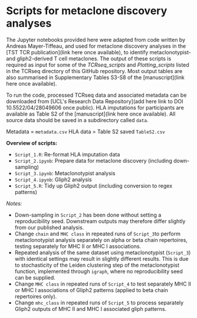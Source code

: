 # Scripts for metaclone discovery analyses

The Jupyter notebooks provided here were adapted from code written by Andreas Mayer-Tiffeau, and used for metaclone discovery analyses in the [TST TCR publication](link here once available), to identify metaclonotypist- and gliph2-derived T cell metaclones. The output of these scripts is required as input for some of the _TCRseq_scripts_ and _Plotting_scripts_ listed in the TCRseq directory of this GitHub repository. Most output tables are also summarised in Supplementary Tables S3-S8 of the [manuscript](link here once available).

To run the code, processed TCRseq data and associated metadata can be downloaded from [UCL's Research Data Repository](add here link to DOI 10.5522/04/28049606 once public). HLA imputations for participants are available as Table S2 of the [manuscript](link here once available). All source data should be saved in a subdirectory called `data`.
 
Metadata = `metadata.csv`
HLA data = Table S2 saved `TableS2.csv`

**Overview of scripts:**
* `Script_1.R`: Re-format HLA imputation data
* `Script_2.ipynb`: Prepare data for metaclone discovery (including down-sampling)
* `Script_3.ipynb`: Metaclonotypist analysis
* `Script_4.ipynb`: Gliph2 analysis
* `Script_5.R`: Tidy up Gliph2 output (including conversion to regex patterns)

_Notes:_
* Down-sampling in `Script_2` has been done without setting a reproducibility seed. Downstream outputs may therefore differ slightly from our published analysis.
* Change `chain` and `MHC class` in repeated runs of `Script_3`to perform metaclonotypist analysis separately on alpha or beta chain repertoires, testing separately for MHC II or MHC I associations. 
* Repeated analysis of the same dataset using metaclonotypist (`Script_3`) with identical settings may result in slightly different results. This is due to stochasticity of the Leiden clustering step of the metaclonotypist function, implemented through `igraph`, where no reproducibility seed can be supplied.
* Change `MHC class` in repeated runs of `Script_4` to test separately MHC II or MHC I associations of Gliph2 patterns (applied to beta chain repertoires only).
* Change `mhc_class` in repeated runs of `Script_5` to process separately Gliph2 outputs of MHC II and MHC I associated gliph patterns.